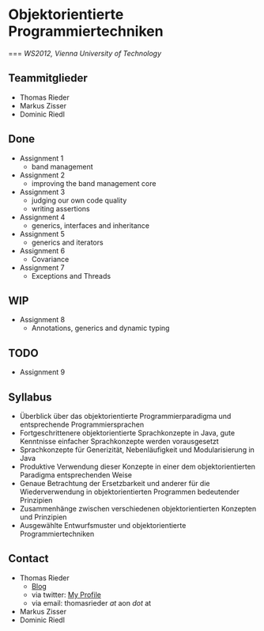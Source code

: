 # Objektorientierte Programmiertechniken
===
_WS2012, Vienna University of Technology_

## Teammitglieder
 - Thomas Rieder
 - Markus Zisser
 - Dominic Riedl

## Done
 - Assignment 1
   - band management
 - Assignment 2
   - improving the band management core
 - Assignment 3
   - judging our own code quality
   - writing assertions
 - Assignment 4
   - generics, interfaces and inheritance
 - Assignment 5
    - generics and iterators 
 - Assignment 6
    - Covariance
  - Assignment 7
    - Exceptions and Threads
 

## WIP
 - Assignment 8
    - Annotations, generics and dynamic typing

## TODO
 - Assignment 9
 
## Syllabus
 - Überblick über das objektorientierte Programmierparadigma und entsprechende Programmiersprachen
 - Fortgeschrittenere objektorientierte Sprachkonzepte in Java, gute Kenntnisse einfacher Sprachkonzepte werden vorausgesetzt
 - Sprachkonzepte für Generizität, Nebenläufigkeit und Modularisierung in Java
 - Produktive Verwendung dieser Konzepte in einer dem objektorientierten Paradigma entsprechenden Weise
 - Genaue Betrachtung der Ersetzbarkeit und anderer für die Wiederverwendung in objektorientierten Programmen bedeutender Prinzipien
 - Zusammenhänge zwischen verschiedenen objektorientierten Konzepten und Prinzipien
 - Ausgewählte Entwurfsmuster und objektorientierte Programmiertechniken
 
 
## Contact
 - Thomas Rieder
 	- [Blog](http://thomasrieder.github.com)
    - via twitter: [My Profile](https://twitter.com/#!/thomasrieder)
    - via email: thomasrieder _at_ aon _dot_ at
 - Markus Zisser
 - Dominic Riedl